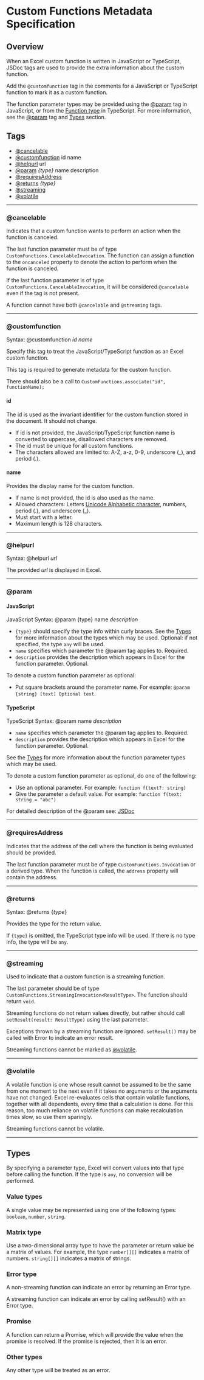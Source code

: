 # Custom Functions Metadata Specification

## Overview

When an Excel custom function is written in JavaScript or TypeScript, JSDoc tags are used to provide the extra information about the custom function.

Add the `@customfunction` tag in the comments for a JavaScript or TypeScript function to mark it as a custom function. 

The function parameter types may be provided using the [@param](#param) tag in JavaScript, or from the [Function type](http://www.typescriptlang.org/docs/handbook/functions.html) in TypeScript. For more information, see the [@param](#param) tag and [Types](#Types) section.

## Tags
* [@cancelable](#cancelable)
* [@customfunction](#customfunction) id name
* [@helpurl](#helpurl) url
* [@param](#param) _{type}_ name description
* [@requiresAddress](#requiresAddress)
* [@returns](#returns) _{type}_
* [@streaming](#streaming)
* [@volatile](#volatile)

---
### @cancelable

Indicates that a custom function wants to perform an action when the function is canceled. 

The last function parameter must be of type `CustomFunctions.CancelableInvocation`. The function can assign a function to the `oncanceled` property to denote the action to perform when the function is canceled.

If the last function parameter is of type `CustomFunctions.CancelableInvocation`, it will be considered `@cancelable` even if the tag is not present.

 A function cannot have both `@cancelable` and `@streaming` tags.


---
### @customfunction

Syntax: @customfunction _id_ _name_

Specify this tag to treat the JavaScript/TypeScript function as an Excel custom function.

This tag is required to generate metadata for the custom function.

There should also be a call to `CustomFunctions.associate("id", functionName);`

#### id 

The id is used as the invariant identifier for the custom function stored in the document. It should not change.

* If id is not provided, the JavaScript/TypeScript function name is converted to uppercase, disallowed characters are removed.
* The id must be unique for all custom functions.
* The characters allowed are limited to: A-Z, a-z, 0-9, underscore (_), and period (.).

#### name

Provides the display name for the custom function. 

* If name is not provided, the id is also used as the name.
* Allowed characters: Letters [Unicode Alphabetic character](https://www.unicode.org/reports/tr44/tr44-22.html#Alphabetic), numbers, period (.), and underscore (\_).
* Must start with a letter.
* Maximum length is 128 characters.

---
### @helpurl

Syntax: @helpurl _url_

The provided _url_ is displayed in Excel.

---
### @param 

#### JavaScript

JavaScript Syntax: @param {type} name _description_

* `{type}` should specify the type info within curly braces. See the [Types](##types) for more information about the types which may be used. Optional: if not specified, the type `any` will be used.
* `name` specifies which parameter the @param tag applies to. Required.
* `description` provides the description which appears in Excel for the function parameter. Optional.

To denote a custom function parameter as optional:
* Put square brackets around the parameter name. For example: `@param {string} [text] Optional text`.

#### TypeScript

TypeScript Syntax: @param name _description_

* `name` specifies which parameter the @param tag applies to. Required.
* `description` provides the description which appears in Excel for the function parameter. Optional.

See the [Types](##types) for more information about the function parameter types which may be used.

To denote a custom function parameter as optional, do one of the following:
* Use an optional parameter. For example: `function f(text?: string)`
* Give the parameter a default value. For example: `function f(text: string = "abc")`

For detailed description of the @param see: [JSDoc](http://usejsdoc.org/tags-param.html)

---
### @requiresAddress

Indicates that the address of the cell where the function is being evaluated should be provided. 

The last function parameter must be of type `CustomFunctions.Invocation` or a derived type. When the function is called, the `address` property will contain the address.

---
### @returns

Syntax: @returns {_type_}

Provides the type for the return value.

If `{type}` is omitted, the TypeScript type info will be used. If there is no type info, the type will be `any`.

---
### @streaming

Used to indicate that a custom function is a streaming function. 

The last parameter should be of type `CustomFunctions.StreamingInvocation<ResultType>`.
The function should return `void`.

Streaming functions do not return values directly, but rather should call `setResult(result: ResultType)` using the last parameter.

Exceptions thrown by a streaming function are ignored. `setResult()` may be called with Error to indicate an error result.

Streaming functions cannot be marked as [@volatile](#volatile).

---
### @volatile

A volatile function is one whose result cannot be assumed to be the same from one moment to the next even if it takes no arguments or the arguments have not changed. Excel re-evaluates cells that contain volatile functions, together with all dependents, every time that a calculation is done. For this reason, too much reliance on volatile functions can make recalculation times slow, so use them sparingly.

Streaming functions cannot be volatile.

---

## Types

By specifying a parameter type, Excel will convert values into that type before calling the function. If the type is `any`, no conversion will be performed.

### Value types

A single value may be represented using one of the following types: `boolean`, `number`, `string`.

### Matrix type

Use a two-dimensional array type to have the parameter or return value be a matrix of values. For example, the type `number[][]` indicates a matrix of numbers. `string[][]` indicates a matrix of strings. 

### Error type

A non-streaming function can indicate an error by returning an Error type.

A streaming function can indicate an error by calling setResult() with an Error type.

### Promise

A function can return a Promise, which will provide the value when the promise is resolved. If the promise is rejected, then it is an error.

### Other types

Any other type will be treated as an error.
